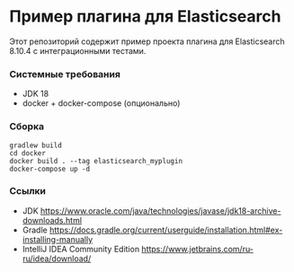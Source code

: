 # Пример плагина для Elasticsearch

Этот репозиторий содержит пример проекта плагина для Elasticsearch 8.10.4 с интеграционными тестами.

### Системные требования
- JDK 18
- docker + docker-compose (опционально)

### Сборка
```console
gradlew build
cd docker
docker build . --tag elasticsearch_myplugin
docker-compose up -d
```

### Ссылки

- JDK https://www.oracle.com/java/technologies/javase/jdk18-archive-downloads.html
- Gradle https://docs.gradle.org/current/userguide/installation.html#ex-installing-manually
- IntelliJ IDEA Community Edition https://www.jetbrains.com/ru-ru/idea/download/
